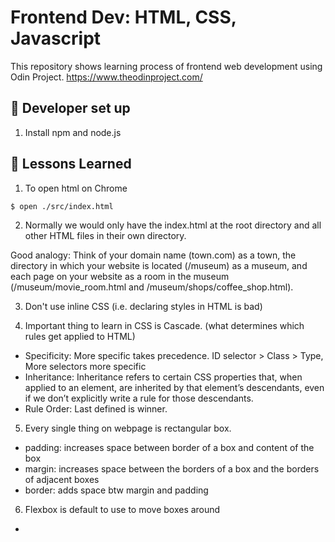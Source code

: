 # Frontend Dev: HTML, CSS, Javascript

This repository shows learning process of frontend web development using Odin Project.
https://www.theodinproject.com/


## :wrench: Developer set up
1. Install npm and node.js


## :eyes: Lessons Learned 
1. To open html on Chrome
```bash
$ open ./src/index.html
```

2. Normally we would only have the index.html at the root directory and all other HTML files in their own directory.

Good analogy: 
    Think of your domain name (town.com) as a town, the directory in which your website is located (/museum) as a museum, and each page on your website as a room in the museum (/museum/movie_room.html and /museum/shops/coffee_shop.html).


3. Don't use inline CSS (i.e. declaring styles in HTML is bad)

4. Important thing to learn in CSS is Cascade. (what determines which rules get applied to HTML)
- Specificity: More specific takes precedence. ID selector > Class > Type, More selectors more specific
- Inheritance: Inheritance refers to certain CSS properties that, when applied to an element, are inherited by that element’s descendants, even if we don’t explicitly write a rule for those descendants.
- Rule Order: Last defined is winner.

5. Every single thing on webpage is rectangular box.
- padding: increases space between border of a box and content of the box
- margin: increases space between the borders of a box and the borders of adjacent boxes
- border: adds space btw margin and padding 

6. Flexbox is default to use to move boxes around
- 